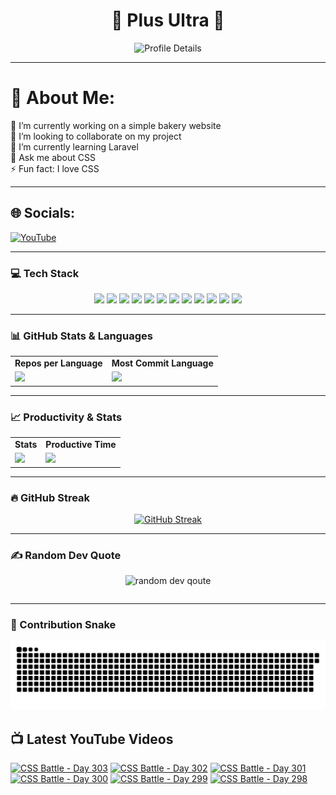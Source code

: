 <h1 align="center">🚀 Plus Ultra 🚀</h1>

<div align="center">
  <img src="http://github-profile-summary-cards.vercel.app/api/cards/profile-details?username=ramzel1414&theme=tokyonight" alt="Profile Details">
</div>

---

# 💫 About Me:
🔭 I’m currently working on a simple bakery website<br>
👯 I’m looking to collaborate on my project<br>
🌱 I’m currently learning Laravel<br>
💬 Ask me about CSS<br>
⚡ Fun fact: I love CSS

---

## 🌐 Socials:
[![YouTube](https://img.shields.io/badge/YouTube-%23FF0000.svg?logo=YouTube&logoColor=white)](https://youtube.com/@UCgG_j8zx0wee5dVAaz9owXw)

---

### 💻 Tech Stack

<div align="center">
  <p>
    <img src="https://img.shields.io/badge/css3-%231572B6.svg?style=for-the-badge&logo=css3&logoColor=white">
    <img src="https://img.shields.io/badge/html5-%23E34F26.svg?style=for-the-badge&logo=html5&logoColor=white">
    <img src="https://img.shields.io/badge/javascript-%23323330.svg?style=for-the-badge&logo=javascript&logoColor=%23F7DF1E">
    <img src="https://img.shields.io/badge/php-%23777BB4.svg?style=for-the-badge&logo=php&logoColor=white">
    <img src="https://img.shields.io/badge/bootstrap-%238511FA.svg?style=for-the-badge&logo=bootstrap&logoColor=white">
    <img src="https://img.shields.io/badge/laravel-%23FF2D20.svg?style=for-the-badge&logo=laravel&logoColor=white">
    <img src="https://img.shields.io/badge/react-%2320232a.svg?style=for-the-badge&logo=react&logoColor=%2361DAFB">
    <img src="https://img.shields.io/badge/node.js-6DA55F?style=for-the-badge&logo=node.js&logoColor=white">
    <img src="https://img.shields.io/badge/tailwindcss-%2338B2AC.svg?style=for-the-badge&logo=tailwind-css&logoColor=white">
    <img src="https://img.shields.io/badge/MongoDB-%234ea94b.svg?style=for-the-badge&logo=mongodb&logoColor=white">
    <img src="https://img.shields.io/badge/mysql-4479A1.svg?style=for-the-badge&logo=mysql&logoColor=white">
    <img src="https://img.shields.io/badge/Canva-%2300C4CC.svg?style=for-the-badge&logo=Canva&logoColor=white">
  </p>
</div>

---

### 📊 GitHub Stats & Languages

<div align="center">
  <table>
    <tr>
      <td align="center"><b>Repos per Language</b></td>
      <td align="center"><b>Most Commit Language</b></td>
    </tr>
    <tr>
      <td><img src="http://github-profile-summary-cards.vercel.app/api/cards/repos-per-language?username=ramzel1414&theme=tokyonight"></td>
      <td><img src="http://github-profile-summary-cards.vercel.app/api/cards/most-commit-language?username=ramzel1414&theme=tokyonight"></td>
    </tr>
  </table>
</div>

---

### 📈 Productivity & Stats

<div align="center">
  <table>
    <tr>
      <td align="center"><b>Stats</b></td>
      <td align="center"><b>Productive Time</b></td>
    </tr>
    <tr>
      <td><img src="http://github-profile-summary-cards.vercel.app/api/cards/stats?username=ramzel1414&theme=tokyonight"></td>
      <td><img src="http://github-profile-summary-cards.vercel.app/api/cards/productive-time?username=ramzel1414&theme=tokyonight&utcOffset=8"></td>
    </tr>
  </table>
</div>

---

### 🔥 GitHub Streak

<div align="center">
  <a href="https://git.io/streak-stats">
    <img src="https://streak-stats.demolab.com?user=ramzel1414&theme=tokyonight&hide_border=true" alt="GitHub Streak">
  </a>
</div>

---

### ✍️ Random Dev Quote

<div align="center">
  <table>
    <img src="https://quotes-github-readme.vercel.app/api?type=horizontal&theme=tokyonight" alt="random dev qoute">

  </table>
</div>

---

### 🐍 Contribution Snake

<div align="center">
  <img src="https://github.com/ramzel1414/ramzel1414/blob/output/snake.svg" alt="Snake animation">
</div>

## 📺 Latest YouTube Videos
<!-- BEGIN YOUTUBE-CARDS -->
[![CSS Battle - Day 303](https://ytcards.demolab.com/?id=96G3xTyvVu0&title=CSS+Battle+-+Day+303&lang=en&timestamp=1741527553&background_color=%230d1117&title_color=%23ffffff&stats_color=%23dedede&max_title_lines=1&width=250&border_radius=5 "CSS Battle - Day 303")](https://www.youtube.com/watch?v=96G3xTyvVu0)
[![CSS Battle - Day 302](https://ytcards.demolab.com/?id=y-FuCatu6P0&title=CSS+Battle+-+Day+302&lang=en&timestamp=1741526561&background_color=%230d1117&title_color=%23ffffff&stats_color=%23dedede&max_title_lines=1&width=250&border_radius=5 "CSS Battle - Day 302")](https://www.youtube.com/watch?v=y-FuCatu6P0)
[![CSS Battle - Day 301](https://ytcards.demolab.com/?id=kyjxDOYcppk&title=CSS+Battle+-+Day+301&lang=en&timestamp=1741427000&background_color=%230d1117&title_color=%23ffffff&stats_color=%23dedede&max_title_lines=1&width=250&border_radius=5 "CSS Battle - Day 301")](https://www.youtube.com/watch?v=kyjxDOYcppk)
[![CSS Battle - Day 300](https://ytcards.demolab.com/?id=St65iJi7-1Y&title=CSS+Battle+-+Day+300&lang=en&timestamp=1741316726&background_color=%230d1117&title_color=%23ffffff&stats_color=%23dedede&max_title_lines=1&width=250&border_radius=5 "CSS Battle - Day 300")](https://www.youtube.com/watch?v=St65iJi7-1Y)
[![CSS Battle - Day 299](https://ytcards.demolab.com/?id=D_LadpoUOiY&title=CSS+Battle+-+Day+299&lang=en&timestamp=1741316047&background_color=%230d1117&title_color=%23ffffff&stats_color=%23dedede&max_title_lines=1&width=250&border_radius=5 "CSS Battle - Day 299")](https://www.youtube.com/watch?v=D_LadpoUOiY)
[![CSS Battle - Day 298](https://ytcards.demolab.com/?id=6pUTmfQj6nA&title=CSS+Battle+-+Day+298&lang=en&timestamp=1741078342&background_color=%230d1117&title_color=%23ffffff&stats_color=%23dedede&max_title_lines=1&width=250&border_radius=5 "CSS Battle - Day 298")](https://www.youtube.com/watch?v=6pUTmfQj6nA)
<!-- END YOUTUBE-CARDS -->
